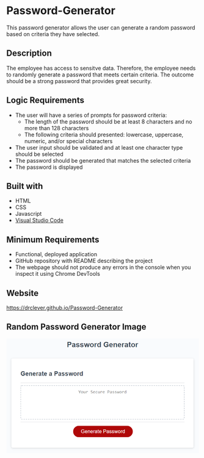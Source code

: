 # Password-Generator

This password generator allows the user can generate a random password based on criteria they have selected.

## Description
The employee has access to sensitve data.  Therefore, the employee needs to randomly generate a password that meets certain criteria.  The outcome should be a strong password that provides great security. 

## Logic Requirements
* The user will have a series of prompts for password criteria:
  * The length of the password should be at least 8 characters and no more than 128 characters
  * The following criteria should presented: lowercase, uppercase, numeric, and/or special characters
* The user input should be validated and at least one character type should be selected
* The password should be generated that matches the selected criteria
* The password is displayed

## Built with
* HTML
* CSS
* Javascript
* [Visual Studio Code](code.visualstudio.com)

## Minimum Requirements
* Functional, deployed application
* GitHub repository with README describing the project
* The webpage should not produce any errors in the console when you inspect it using Chrome DevTools



## Website
https://drclever.github.io/Password-Generator

## Random Password Generator Image
![Random Password Generator Webpage Image](./Random-Password-Generator.png)